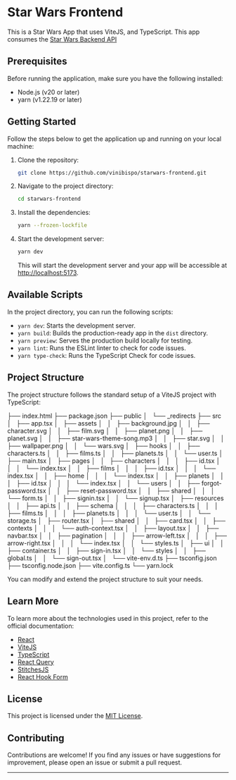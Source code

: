 # Star Wars Frontend

This is a Star Wars App that uses ViteJS, and TypeScript. This app consumes the [Star Wars Backend API](https://github.com/vinibispo/starwars-backend)


## Prerequisites

Before running the application, make sure you have the following installed:

- Node.js (v20 or later)
- yarn (v1.22.19 or later)

## Getting Started

Follow the steps below to get the application up and running on your local machine:

1. Clone the repository:

   ```bash
   git clone https://github.com/vinibispo/starwars-frontend.git
   ```

2. Navigate to the project directory:

   ```bash
   cd starwars-frontend
   ```

3. Install the dependencies:

   ```bash
   yarn --frozen-lockfile
   ```

4. Start the development server:

   ```bash
   yarn dev
   ```

   This will start the development server and your app will be accessible at [http://localhost:5173](http://localhost:5173).

## Available Scripts

In the project directory, you can run the following scripts:

- `yarn dev`: Starts the development server.
- `yarn build`: Builds the production-ready app in the `dist` directory.
- `yarn preview`: Serves the production build locally for testing.
- `yarn lint`: Runs the ESLint linter to check for code issues.
- `yarn type-check`: Runs the TypeScript Check for code issues.

## Project Structure

The project structure follows the standard setup of a ViteJS project with TypeScript:

├── index.html
├── package.json
├── public
│   └── _redirects
├── src
│   ├── app.tsx
│   ├── assets
│   │   ├── background.jpg
│   │   ├── character.svg
│   │   ├── film.svg
│   │   ├── planet.png
│   │   ├── planet.svg
│   │   ├── star-wars-theme-song.mp3
│   │   ├── star.svg
│   │   ├── wallpaper.png
│   │   └── wars.svg
│   ├── hooks
│   │   ├── characters.ts
│   │   ├── films.ts
│   │   ├── planets.ts
│   │   └── user.ts
│   ├── main.tsx
│   ├── pages
│   │   ├── characters
│   │   │   ├── id.tsx
│   │   │   └── index.tsx
│   │   ├── films
│   │   │   ├── id.tsx
│   │   │   └── index.tsx
│   │   ├── home
│   │   │   └── index.tsx
│   │   ├── planets
│   │   │   ├── id.tsx
│   │   │   └── index.tsx
│   │   └── users
│   │       ├── forgot-password.tsx
│   │       ├── reset-password.tsx
│   │       ├── shared
│   │       │   └── form.ts
│   │       ├── signin.tsx
│   │       └── signup.tsx
│   ├── resources
│   │   ├── api.ts
│   │   ├── schema
│   │   │   ├── characters.ts
│   │   │   ├── films.ts
│   │   │   ├── planets.ts
│   │   │   └── user.ts
│   │   └── storage.ts
│   ├── router.tsx
│   ├── shared
│   │   ├── card.tsx
│   │   ├── contexts
│   │   │   └── auth-context.tsx
│   │   ├── layout.tsx
│   │   ├── navbar.tsx
│   │   ├── pagination
│   │   │   ├── arrow-left.tsx
│   │   │   ├── arrow-right.tsx
│   │   │   └── index.tsx
│   │   └── styles.ts
│   ├── ui
│   │   ├── container.ts
│   │   ├── sign-in.tsx
│   │   └── styles
│   │       ├── global.ts
│   │       └── sign-out.tsx
│   └── vite-env.d.ts
├── tsconfig.json
├── tsconfig.node.json
├── vite.config.ts
└── yarn.lock

You can modify and extend the project structure to suit your needs.

## Learn More

To learn more about the technologies used in this project, refer to the official documentation:

- [React](https://reactjs.org/)
- [ViteJS](https://vitejs.dev/) 
- [TypeScript](https://www.typescriptlang.org/)
- [React Query](https://tanstack.com/query/latest/docs/react/overview)
- [StitchesJS](https://stitches.dev/)
- [React Hook Form](https://react-hook-form.com)

## License

This project is licensed under the [MIT License](LICENSE.md).

## Contributing

Contributions are welcome! If you find any issues or have suggestions for improvement, please open an issue or submit a pull request.

---
